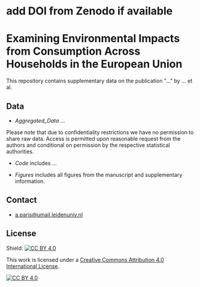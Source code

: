 # add DOI from Zenodo if available


# Examining Environmental Impacts from Consumption Across Households in the European Union

This repository contains supplementary data on the publication "..." by ... et al.


## Data
- _Aggregated_Data_ ...

Please note that due to confidentiality restrictions we have no permission to share raw data. Access is permitted upon reasonable request from the authors and conditional on permission by the respective statistical authorities.

- _Code_ includes ...

- _Figures_ includes all figures from the manuscript and supplementary information.



## Contact

- a.paris@umail.leidenuniv.nl

## License

Shield: [![CC BY 4.0][cc-by-shield]][cc-by]

This work is licensed under a
[Creative Commons Attribution 4.0 International License][cc-by].

[![CC BY 4.0][cc-by-image]][cc-by]

[cc-by]: http://creativecommons.org/licenses/by/4.0/
[cc-by-image]: https://i.creativecommons.org/l/by/4.0/88x31.png
[cc-by-shield]: https://img.shields.io/badge/License-CC%20BY%204.0-lightgrey.svg
